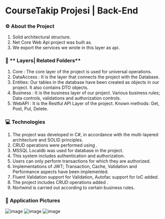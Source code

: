 # CourseTakip Projesi | Back-End

### :gear: **About the Project** 

1. Solid architectural structure.
2. Net Core Web Api project was built as. 
3. We export the services we wrote in this layer as api.


### :open_file_folder: ** Layers| Related Folders**

1. Core : The core layer of the project is used for universal operations.
2. DataAccess : It is the layer that connects the project with the Database.
3. Entities: Our tables in the database have been created as objects in our project. It also contains DTO objects.
4. Business : It is the business layer of our project. Various business rules; Data controls, validations and authorization controls.
5. WebAPI : It is the Restful API Layer of the project. Known methods: Get, Post, Put, Delete.


### :computer: **Technologies** 

1. The project was developed in C#, in accordance with the multi-layered architecture and SOLID principles.
2. CRUD operations were performed using .
3. MSSQL Localdb was used for database in the project.
4. This system includes authentication and authorization.
5. Users can only perform transactions for which they are authorized.
6. Implementations of JWT; Transaction, Cache, Validation and Performance aspects have been implemented.
7. Fluent Validation support for Validation, Autofac support for IoC added.
8. The project includes CRUD operations added .
9. Nortwind is carried out according to certain business rules.


### :floppy_disk: **Application Pictures**
![image](https://user-images.githubusercontent.com/109723263/195571954-d85e4927-7e50-4967-a021-d26dd0b594d9.png)
![image](https://user-images.githubusercontent.com/109723263/195571970-55577833-fcbd-4814-9d8d-00eb7bc89aff.png)
![image](https://user-images.githubusercontent.com/109723263/195571988-d6ee3106-7c75-4ab6-a7f6-b77981c352b6.png)



